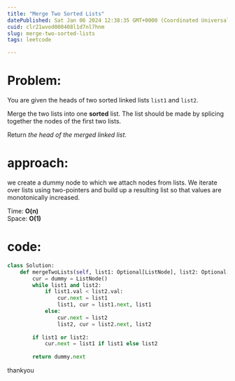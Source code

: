 ```yaml
---
title: "Merge Two Sorted Lists"
datePublished: Sat Jan 06 2024 12:38:35 GMT+0000 (Coordinated Universal Time)
cuid: clr21wvod000408l1d7nl7hnm
slug: merge-two-sorted-lists
tags: leetcode

---
```


# **Problem**:

You are given the heads of two sorted linked lists `list1` and `list2`.

Merge the two lists into one **sorted** list. The list should be made by splicing together the nodes of the first two lists.

Return *the head of the merged linked list*.

# **approach:**

we create a dummy node to which we attach nodes from lists. We iterate over lists using two-pointers and build up a resulting list so that values are monotonically increased.

Time: **O(n)**  
Space: **O(1)**

# **code:**

```python
class Solution:
    def mergeTwoLists(self, list1: Optional[ListNode], list2: Optional[ListNode]) -> Optional[ListNode]:
        cur = dummy = ListNode()
        while list1 and list2:               
            if list1.val < list2.val:
                cur.next = list1
                list1, cur = list1.next, list1
            else:
                cur.next = list2
                list2, cur = list2.next, list2
                
        if list1 or list2:
            cur.next = list1 if list1 else list2
            
        return dummy.next
```

thankyou